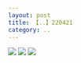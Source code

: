 ```yaml
---
layout: post
title: 【..】220421
category: ..
---
```

![](http://rjbwi03xh.hd-bkt.clouddn.com/img/bottom.png)
![](http://rjbwd52rw.hd-bkt.clouddn.com/img/work-sideline-220421-1.jpg)
![](http://rjbwd52rw.hd-bkt.clouddn.com/img/work-sideline-220421-2.jpg)